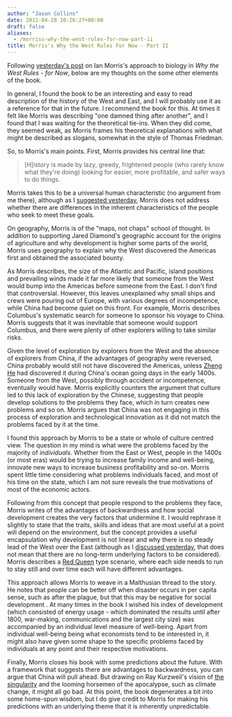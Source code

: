 ```yaml
---
author: "Jason Collins"
date: 2011-04-28 10:26:27+00:00
draft: false
aliases:
  - /morriss-why-the-west-rules-for-now-part-ii
title: Morris's Why the West Rules For Now - Part II
---
```


Following [yesterday's post](https://www.jasoncollins.blog/morriss-why-the-west-rules-for-now/) on Ian Morris's approach to biology in *Why the West Rules - for Now*, below are my thoughts on the some other elements of the book.

In general, I found the book to be an interesting and easy to read description of the history of the West and East, and I will probably use it as a reference for that in the future. I recommend the book for this. At times it felt like Morris was describing "one damned thing after another", and I found that I was waiting for the theoretical tie-ins. When they did come, they seemed weak, as Morris frames his theoretical explanations with what might be described as slogans, somewhat in the style of Thomas Friedman.

So, to Morris's main points. First, Morris provides his central line that:


<blockquote>[H]istory is made by lazy, greedy, frightened people (who rarely know what they're doing) looking for easier, more profitable, and safer ways to do things.</blockquote>


Morris takes this to be a universal human characteristic (no argument from me there), although as I [suggested yesterday](https://www.jasoncollins.blog/morriss-why-the-west-rules-for-now/), Morris does not address whether there are differences in the inherent characteristics of the people who seek to meet these goals.

On geography, Morris is of the "maps, not chaps" school of thought. In addition to supporting Jared Diamond's geographic account for the origins of agriculture and why development is higher some parts of the world, Morris uses geography to explain why the West discovered the Americas first and obtained the associated bounty.

As Morris describes, the size of the Atlantic and Pacific, island positions and prevailing winds made it far more likely that someone from the West would bump into the Americas before someone from the East. I don't find that controversial. However, this leaves unexplained why small ships and crews were pouring out of Europe, with various degrees of incompetence, while China had become quiet on this front. For example, Morris describes Columbus's systematic search for someone to sponsor his voyage to China. Morris suggests that it was inevitable that someone would support Columbus, and there were plenty of other explorers willing to take similar risks.

Given the level of exploration by explorers from the West and the absence of explorers from China, if the advantages of geography were reversed, China probably would still not have discovered the Americas, unless [Zheng He](http://en.wikipedia.org/wiki/Zheng_He) had discovered it during China's ocean going days in the early 1400s. Someone from the West, possibly through accident or incompetence, eventually would have. Morris explicitly counters the argument that culture led to this lack of exploration by the Chinese, suggesting that people develop solutions to the problems they face, which in turn creates new problems and so on. Morris argues that China was not engaging in this process of exploration and technological innovation as it did not match the problems faced by it at the time.

I found this approach by Morris to be a state or whole of culture centred view. The question in my mind is what were the problems faced by the majority of _individuals_. Whether from the East or West, people in the 1400s (or most eras) would be trying to increase family income and well-being, innovate new ways to increase business profitability and so-on. Morris spent little time considering what problems individuals faced, and most of his time on the state, which I am not sure reveals the true motivations of most of the economic actors.

Following from this concept that people respond to the problems they face, Morris writes of the advantages of backwardness and how social development creates the very factors that undermine it. I would rephrase it slightly to state that the traits, skills and ideas that are most useful at a point will depend on the environment, but the concept provides a useful encapsulation why development is not linear and why there is no steady lead of the West over the East (although as I [discussed yesterday](https://www.jasoncollins.blog/morriss-why-the-west-rules-for-now/), that does not mean that there are no long-term underlying factors to be considered). Morris describes a [Red Queen](http://en.wikipedia.org/wiki/Red_Queen%27s_Hypothesis) type scenario, where each side needs to run to stay still and over time each will have different advantages.

This approach allows Morris to weave in a Malthusian thread to the story. He notes that people can be better off when disaster occurs in per capita sense, such as after the plague, but that this may be negative for social development . At many times in the book I wished his index of development (which consisted of energy usage - which dominated the results until after 1800, war-making, communications and the largest city size) was accompanied by an individual level measure of well-being. Apart from individual well-being being what economists tend to be interested in, it might also have given some shape to the specific problems faced by individuals at any point and their respective motivations.

Finally, Morris closes his book with some predictions about the future. With a framework that suggests there are advantages to backwardness, you can argue that China will pull ahead. But drawing on Ray Kurzweil's vision of [the singularity](http://en.wikipedia.org/wiki/Technological_singularity) and the looming horsemen of the apocalypse, such as climate change, it might all go bad. At this point, the book degenerates a bit into some home-spun wisdom, but I do give credit to Morris for making his predictions with an underlying theme that it is inherently unpredictable.
